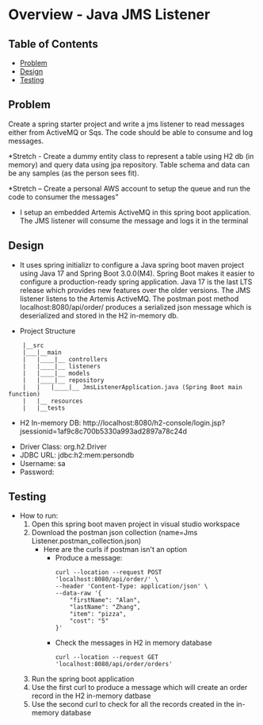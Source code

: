 # Overview - Java JMS Listener

## Table of Contents
* [Problem](#problem)
* [Design](#design)
* [Testing](#testing)

## Problem
Create a spring starter project and write a jms listener to read messages either from ActiveMQ or Sqs. The code should be able to consume and log messages.

*Stretch - Create a dummy entity class to represent a table using H2 db (in memory) and query data using jpa repository. Table schema and data can be any samples (as the person sees fit).

*Stretch – Create a personal AWS account to setup the queue and run the code to consumer the messages”
- I setup an embedded Artemis ActiveMQ in this spring boot application. The JMS listener will consume the message and logs it in the terminal

## Design

* It uses spring initializr to configure a Java spring boot maven project using Java 17 and Spring Boot 3.0.0(M4). Spring Boot makes it easier to configure a production-ready spring application. Java 17 is the last LTS release which provides new features over the older versions. The JMS listener listens to the Artemis ActiveMQ. The postman post method localhost:8080/api/order/ produces a serialized json message which is deserialized and stored in the H2 in-memory db. 

* Project Structure
```
	|__src
	|___|__main
	|   |____|__ controllers
	|   |____|__ listeners
	|   |____|__ models
    |	|____|__ repository
    |	|   |____|__ JmsListenerApplication.java (Spring Boot main function)
	|   |__ resources
	|   |__tests
```

* H2 In-memory DB: http://localhost:8080/h2-console/login.jsp?jsessionid=1af9c8c700b5330a993ad2897a78c24d
- Driver Class: org.h2.Driver
- JDBC URL: jdbc:h2:mem:persondb
- Username: sa
- Password: 

## Testing
* How to run:
    1. Open this spring boot maven project in visual studio workspace
	2. Download the postman json collection (name=Jms Listener.postman_collection.json)
		* Here are the curls if postman isn't an option
			- Produce a message: 
				```
				curl --location --request POST 'localhost:8080/api/order/' \
				--header 'Content-Type: application/json' \
				--data-raw '{
					"firstName": "Alan",
					"lastName": "Zhang",
					"item": "pizza",
					"cost": "5"
				}'
				```
			- Check the messages in H2 in memory database
				```
				curl --location --request GET 'localhost:8080/api/order/orders'
				```
	3. Run the spring boot application
	4. Use the first curl to produce a message which will create an order record in the H2 in-memory datbase
	5. Use the second curl to check for all the records created in the in-memory database



